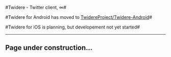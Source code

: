 #Twidere - Twitter client, ∞#

#Twidere for Android has moved to [TwidereProject/Twidere-Android](https://github.com/TwidereProject/Twidere-Android/)#

#Twidere for iOS is planning, but developement not yet started#


---

## Page under construction... ##